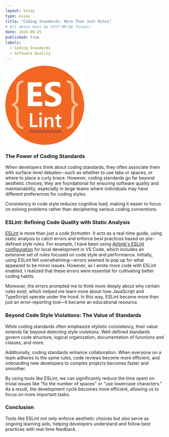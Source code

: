 ```yaml
---
layout: essay
type: essay
title: "Coding Standards: More Than Just Rules"
# All dates must be YYYY-MM-DD format!
date: 2024-09-25
published: true
labels:
  - Coding Standards
  - Software Quality
---
```


<img alt="Image" src="../img/eslint-logo.webp" width=250px>

### The Power of Coding Standards

When developers think about coding standards, they often associate them with surface-level debates—such as whether to use tabs or spaces, or where to place a curly brace. However, coding standards go far beyond aesthetic choices; they are foundational for ensuring software quality and maintainability, especially in large teams where individuals may have different preferences for coding styles.

Consistency in code style reduces cognitive load, making it easier to focus on solving problems rather than deciphering various coding conventions.

### ESLint: Refining Code Quality with Static Analysis

[ESLint](https://eslint.org/) is more than just a *code formatter*. It acts as a real-time guide, using static analysis to catch errors and enforce best practices based on pre-defined style rules. For example, I have been using [Airbnb's ESLint configuration](https://www.npmjs.com/package/eslint-config-airbnb-typescript) for local development in VS Code, which includes an extensive set of rules focused on code style and performance. Initially, using ESLint felt overwhelming—errors seemed to pop up for what appeared to be minor issues. However, as I wrote more code with ESLint enabled, I realized that these errors were essential for cultivating better coding habits.

Moreover, the errors prompted me to think more deeply about why certain rules exist, which helped me learn more about how JavaScript and TypeScript operate under the hood. In this way, ESLint became more than just an error-reporting tool—it became an educational resource.

### Beyond Code Style Violations: The Value of Standards

While coding standards often emphasize stylistic consistency, their value extends far beyond detecting style violations. Well-defined standards govern code structure, logical organization, documentation of functions and classes, and more.

Additionally, coding standards enhance collaboration. When everyone on a team adheres to the same rules, code reviews become more efficient, and onboarding new developers to complex projects becomes faster and smoother.

By using tools like ESLint, we can significantly reduce the time spent on trivial issues like "fix the number of spaces" or "use lowercase characters." As a result, the development cycle becomes more efficient, allowing us to focus on more important tasks.

### Conclusion

Tools like ESLint not only enforce aesthetic choices but also serve as ongoing learning aids, helping developers understand and follow best practices with real-time feedback.